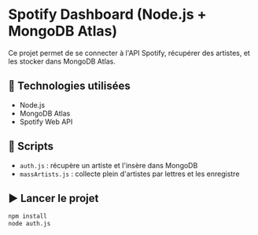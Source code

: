 # Spotify Dashboard (Node.js + MongoDB Atlas)

Ce projet permet de se connecter à l'API Spotify, récupérer des artistes, et les stocker dans MongoDB Atlas.

## 🔧 Technologies utilisées

- Node.js
- MongoDB Atlas
- Spotify Web API

## 🚀 Scripts

- `auth.js` : récupère un artiste et l'insère dans MongoDB
- `massArtists.js` : collecte plein d'artistes par lettres et les enregistre

## ▶️ Lancer le projet

```bash
npm install
node auth.js
